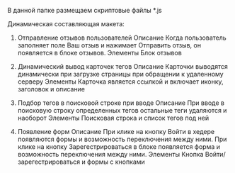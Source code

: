 В данной папке размещаем скриптовые файлы *.js

Динамическая составляющая макета:

1. Отправление отзывов пользователей
Описание
Когда пользователь заполняет поле Ваш отзыв и нажимает Отправить отзыв, он появляется в блоке отзывов.
Элементы
Блок отзывов

2. Динамический вывод карточек тегов
Описание
Карточки выводятся динамически при загрузке страницы при обращении к удаленному серверу
Элементы
Карточка является ссылкой и включает иконку, заголовок и описание

3. Подбор тегов в поисковой строке при вводе
Описание
При вводе в поисковую строку определенных тегов остальные теги удаляются и наоборот
Элементы
Поисковая строка и список тегов под ней

4. Появление форм
Описание
При клике на кнопку Войти в хедере появляются формы и возможность переключения между ними.
При клике на кнопку Зарегестрироваться в блоке появляется форма и возможность переключения между ними.
Элементы
Кнопка Войти/зарегестрироваться и формы с кнопками

